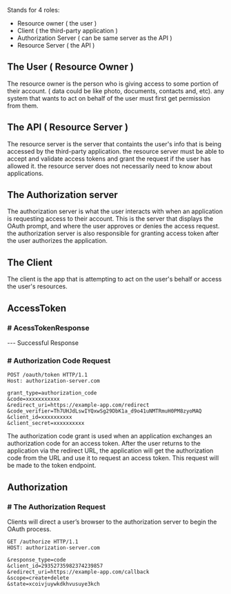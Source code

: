 Stands for 4 roles:
- Resource owner ( the user )
- Client ( the third-party application )
- Authorization Server ( can be same server as the API )
- Resource Server ( the API )


## The User ( Resource Owner )
The resource owner is the person who is giving access to some portion of their account. ( data could be like photo, documents, contacts and, etc). any system that wants to act on behalf of the user must first get permission from them.


## The API ( Resource Server )
The resource server is the server that containts the user's info that is being accessed by the third-party application. the resource server must be able to accept and validate access tokens and grant the request if the user has allowed it.
the resource server does not necessarily need to know about applications.


## The Authorization server
The authorization server is what the user interacts with when an application is requesting access to their account.
This is the server that displays the OAuth prompt, and where the user approves or denies the access request. the authorization server is also responsible for granting access token after the user authorizes the application.


## The Client
The client is the app that is attempting to act on the user's behalf or access the user's resources.



## AccessToken

### # AcessTokenResponse
--- Successful Response


### # Authorization Code Request

```HTTP
POST /oauth/token HTTP/1.1
Host: authorization-server.com
 
grant_type=authorization_code
&code=xxxxxxxxxxx
&redirect_uri=https://example-app.com/redirect
&code_verifier=Th7UHJdLswIYQxwSg29DbK1a_d9o41uNMTRmuH0PM8zyoMAQ
&client_id=xxxxxxxxxx
&client_secret=xxxxxxxxxx
```

The authorization code grant is used when an application exchanges an authorization code for an access token. 
After the user returns to the application via the redirect URL, the application will get the authorization code from the URL and use it to request an access token. 
This request will be made to the token endpoint.




## Authorization

### # The Authorization Request
Clients will direct a user’s browser to the authorization server to begin the OAuth process.

```http
GET /authorize HTTP/1.1
HOST: authorization-server.com

&response_type=code
&client_id=29352735982374239857
&redirect_uri=https://example-app.com/callback
&scope=create+delete
&state=xcoivjuywkdkhvusuye3kch
```
